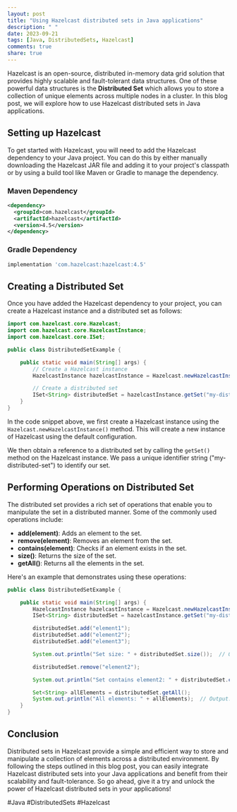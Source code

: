 ```yaml
---
layout: post
title: "Using Hazelcast distributed sets in Java applications"
description: " "
date: 2023-09-21
tags: [Java, DistributedSets, Hazelcast]
comments: true
share: true
---
```


Hazelcast is an open-source, distributed in-memory data grid solution that provides highly scalable and fault-tolerant data structures. One of these powerful data structures is the **Distributed Set** which allows you to store a collection of unique elements across multiple nodes in a cluster. In this blog post, we will explore how to use Hazelcast distributed sets in Java applications.

## Setting up Hazelcast

To get started with Hazelcast, you will need to add the Hazelcast dependency to your Java project. You can do this by either manually downloading the Hazelcast JAR file and adding it to your project's classpath or by using a build tool like Maven or Gradle to manage the dependency.

### Maven Dependency

```xml
<dependency>
  <groupId>com.hazelcast</groupId>
  <artifactId>hazelcast</artifactId>
  <version>4.5</version>
</dependency>
```

### Gradle Dependency

```groovy
implementation 'com.hazelcast:hazelcast:4.5'
```

## Creating a Distributed Set

Once you have added the Hazelcast dependency to your project, you can create a Hazelcast instance and a distributed set as follows:

```java
import com.hazelcast.core.Hazelcast;
import com.hazelcast.core.HazelcastInstance;
import com.hazelcast.core.ISet;

public class DistributedSetExample {

    public static void main(String[] args) {
        // Create a Hazelcast instance
        HazelcastInstance hazelcastInstance = Hazelcast.newHazelcastInstance();

        // Create a distributed set
        ISet<String> distributedSet = hazelcastInstance.getSet("my-distributed-set");
    }
}
```

In the code snippet above, we first create a Hazelcast instance using the `Hazelcast.newHazelcastInstance()` method. This will create a new instance of Hazelcast using the default configuration.

We then obtain a reference to a distributed set by calling the `getSet()` method on the Hazelcast instance. We pass a unique identifier string ("my-distributed-set") to identify our set.

## Performing Operations on Distributed Set

The distributed set provides a rich set of operations that enable you to manipulate the set in a distributed manner. Some of the commonly used operations include:

- **add(element)**: Adds an element to the set.
- **remove(element)**: Removes an element from the set.
- **contains(element)**: Checks if an element exists in the set.
- **size()**: Returns the size of the set.
- **getAll()**: Returns all the elements in the set.

Here's an example that demonstrates using these operations:

```java
public class DistributedSetExample {

    public static void main(String[] args) {
        HazelcastInstance hazelcastInstance = Hazelcast.newHazelcastInstance();
        ISet<String> distributedSet = hazelcastInstance.getSet("my-distributed-set");

        distributedSet.add("element1");
        distributedSet.add("element2");
        distributedSet.add("element3");

        System.out.println("Set size: " + distributedSet.size());  // Output: Set size: 3

        distributedSet.remove("element2");

        System.out.println("Set contains element2: " + distributedSet.contains("element2"));  // Output: Set contains element2: false

        Set<String> allElements = distributedSet.getAll();
        System.out.println("All elements: " + allElements);  // Output: All elements: [element1, element3]
    }
}
```

## Conclusion

Distributed sets in Hazelcast provide a simple and efficient way to store and manipulate a collection of elements across a distributed environment. By following the steps outlined in this blog post, you can easily integrate Hazelcast distributed sets into your Java applications and benefit from their scalability and fault-tolerance. So go ahead, give it a try and unlock the power of Hazelcast distributed sets in your applications!

#Java #DistributedSets #Hazelcast